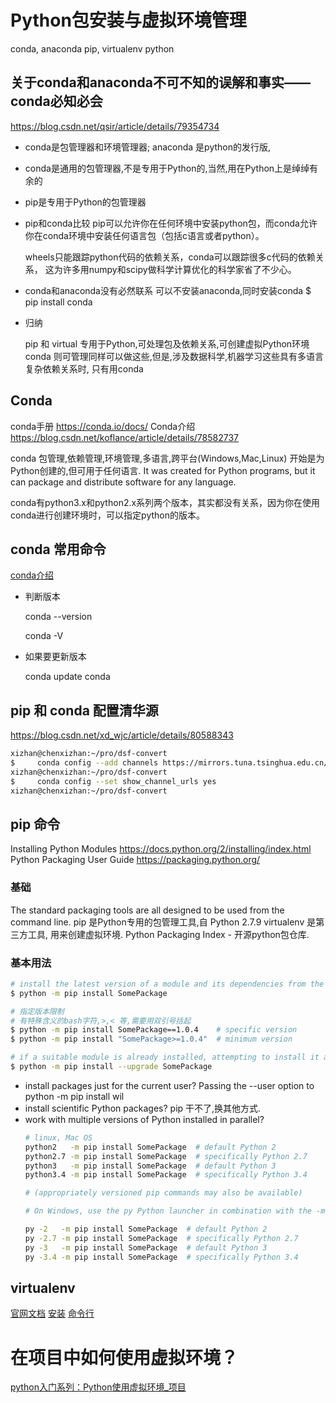 # Python包安装与虚拟环境管理

conda, anaconda
pip, virtualenv
python

## 关于conda和anaconda不可不知的误解和事实——conda必知必会

<https://blog.csdn.net/qsir/article/details/79354734>

- conda是包管理器和环境管理器; anaconda 是python的发行版,
- conda是通用的包管理器,不是专用于Python的,当然,用在Python上是绰绰有余的
- pip是专用于Python的包管理器
- pip和conda比较
    pip可以允许你在任何环境中安装python包，而conda允许你在conda环境中安装任何语言包（包括c语言或者python）。

    wheels只能跟踪python代码的依赖关系，conda可以跟踪很多c代码的依赖关系，
    这为许多用numpy和scipy做科学计算优化的科学家省了不少心。
- conda和anaconda没有必然联系
    可以不安装anaconda,同时安装conda
    $ pip install conda

- 归纳

    pip 和 virtual 专用于Python,可处理包及依赖关系,可创建虚拟Python环境
    conda 则可管理同样可以做这些,但是,涉及数据科学,机器学习这些具有多语言复杂依赖关系时, 只有用conda

## Conda

conda手册 <https://conda.io/docs/>
Conda介绍 <https://blog.csdn.net/koflance/article/details/78582737>

conda 包管理,依赖管理,环境管理,多语言,跨平台(Windows,Mac,Linux)
开始是为Python创建的,但可用于任何语言.
It was created for Python programs, but it can package and distribute software for any language.

conda有python3.x和python2.x系列两个版本，其实都没有关系，因为你在使用conda进行创建环境时，可以指定python的版本。

## conda 常用命令

[conda介绍](https://blog.csdn.net/koflance/article/details/78582737)

- 判断版本

    conda --version

    conda -V

- 如果要更新版本

    conda update conda

## pip 和 conda 配置清华源

<https://blog.csdn.net/xd_wjc/article/details/80588343>

```bash
xizhan@chenxizhan:~/pro/dsf-convert
$     conda config --add channels https://mirrors.tuna.tsinghua.edu.cn/anaconda/pkgs/free/
xizhan@chenxizhan:~/pro/dsf-convert
$     conda config --set show_channel_urls yes
xizhan@chenxizhan:~/pro/dsf-convert
```

## pip 命令

Installing Python Modules <https://docs.python.org/2/installing/index.html>
Python Packaging User Guide <https://packaging.python.org/>

### 基础

The standard packaging tools are all designed to be used from the command line.
pip 是Python专用的包管理工具,自 Python 2.7.9
virtualenv 是第三方工具, 用来创建虚拟环境.
Python Packaging Index - 开源python包仓库.

### 基本用法

```bash
# install the latest version of a module and its dependencies from the Python Packaging Index
$ python -m pip install SomePackage

# 指定版本限制
# 有特殊含义的bash字符,>,< 等,需要用双引号括起
$ python -m pip install SomePackage==1.0.4    # specific version
$ python -m pip install "SomePackage>=1.0.4"  # minimum version

# if a suitable module is already installed, attempting to install it again will have no effect. Upgrading existing modules must be requested explicitly:
$ python -m pip install --upgrade SomePackage
```

- install packages just for the current user?
    Passing the --user option to python -m pip install wil
- install scientific Python packages?
    pip 干不了,换其他方式.
- work with multiple versions of Python installed in parallel?
    ```bash
    # linux, Mac OS
    python2   -m pip install SomePackage  # default Python 2
    python2.7 -m pip install SomePackage  # specifically Python 2.7
    python3   -m pip install SomePackage  # default Python 3
    python3.4 -m pip install SomePackage  # specifically Python 3.4

    # (appropriately versioned pip commands may also be available)

    # On Windows, use the py Python launcher in combination with the -m switch:

    py -2   -m pip install SomePackage  # default Python 2
    py -2.7 -m pip install SomePackage  # specifically Python 2.7
    py -3   -m pip install SomePackage  # default Python 3
    py -3.4 -m pip install SomePackage  # specifically Python 3.4
    ```

## virtualenv

[官网文档](https://virtualenv.pypa.io/en/stable/)
[安装](https://virtualenv.pypa.io/en/stable/installation/)
[命令行](https://virtualenv.pypa.io/en/stable/reference/)
# 在项目中如何使用虚拟环境？
[python入门系列：Python使用虚拟环境_项目](https://www.sohu.com/a/294913125_120050566)
